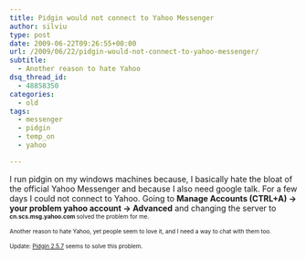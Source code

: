 ```yaml
---
title: Pidgin would not connect to Yahoo Messenger
author: silviu
type: post
date: 2009-06-22T09:26:55+00:00
url: /2009/06/22/pidgin-would-not-connect-to-yahoo-messenger/
subtitle:
  - Another reason to hate Yahoo
dsq_thread_id:
  - 48858350
categories:
  - old
tags:
  - messenger
  - pidgin
  - temp_on
  - yahoo

---
```

I run pidgin on my windows machines because, I basically hate the bloat of the official Yahoo Messenger and because I also need google talk. For a few days I could not connect to Yahoo. Going to **Manage Accounts (CTRL+A) -> your problem yahoo account -> Advanced** and changing the server to **<span style="font-size: x-small">cn.scs.msg.yahoo.com </span>**<span style="font-size: x-small">solved the problem for me.</span>

<span style="font-size: x-small">Another reason to hate Yahoo, yet people seem to love it, and I need a way to chat with them too.<br /> </span>

<span style="font-size: x-small">Update: <a href="http://developer.pidgin.im/wiki/ChangeLog" target="_blank" rel="noopener">Pidgin 2.5.7</a> seems to solve this problem.<br /> </span>